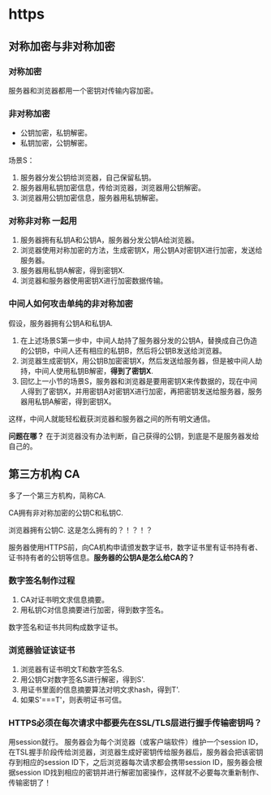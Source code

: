 # https

## 对称加密与非对称加密

### 对称加密
服务器和浏览器都用一个密钥对传输内容加密。

### 非对称加密
- 公钥加密，私钥解密。
- 私钥加密，公钥解密。

场景S：
1. 服务器分发公钥给浏览器，自己保留私钥。
2. 服务器用私钥加密信息，传给浏览器，浏览器用公钥解密。
3. 浏览器用公钥加密信息，服务器用私钥解密。

### 对称非对称 一起用
1. 服务器拥有私钥A和公钥A，服务器分发公钥A给浏览器。
2. 浏览器使用对称加密的方法，生成密钥X，用公钥A对密钥X进行加密，发送给服务器。
3. 服务器用私钥A解密，得到密钥X.
4. 浏览器和服务器使用密钥X进行加密数据传输。

### 中间人如何攻击单纯的非对称加密
假设，服务器拥有公钥A和私钥A.
1. 在上述场景S第一步中，中间人劫持了服务器分发的公钥A，替换成自己伪造的公钥B，中间人还有相应的私钥B，然后将公钥B发送给浏览器。
2. 浏览器生成密钥X，用公钥B加密密钥X，然后发送给服务器，但是被中间人劫持，中间人使用私钥B解密，**得到了密钥X**.
3. 回忆上一小节的场景S，服务器和浏览器是要用密钥X来传数据的，现在中间人得到了密钥X，并用密钥A对密钥X进行加密，再把密钥发送给服务器，服务器用私钥A解密，得到密钥X。

这样，中间人就能轻松截获浏览器和服务器之间的所有明文通信。

**问题在哪？**
在于浏览器没有办法判断，自己获得的公钥，到底是不是服务器发给自己的。

## 第三方机构 CA
多了一个第三方机构，简称CA. 

CA拥有非对称加密的公钥C和私钥C.

浏览器拥有公钥C. 这是怎么拥有的？！？！？

服务器使用HTTPS前，向CA机构申请颁发数字证书，数字证书里有证书持有者、证书持有者的公钥等信息。**服务器的公钥A是怎么给CA的？**

### 数字签名制作过程
1. CA对证书明文求信息摘要。
2. 用私钥C对信息摘要进行加密，得到数字签名。

数字签名和证书共同构成数字证书。

### 浏览器验证该证书
1. 浏览器有证书明文T和数字签名S.
2. 用公钥C对数字签名S进行解密，得到S'.
3. 用证书里面的信息摘要算法对明文求hash，得到T'.
4. 如果S'===T'，则表明证书可信。

### HTTPS必须在每次请求中都要先在SSL/TLS层进行握手传输密钥吗？
用session就行。
服务器会为每个浏览器（或客户端软件）维护一个session ID，在TSL握手阶段传给浏览器，浏览器生成好密钥传给服务器后，服务器会把该密钥存到相应的session ID下，之后浏览器每次请求都会携带session ID，服务器会根据session ID找到相应的密钥并进行解密加密操作，这样就不必要每次重新制作、传输密钥了！
